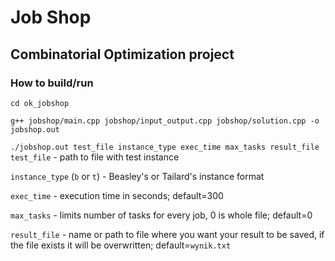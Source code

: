 # Job Shop
## Combinatorial Optimization project
### How to build/run
`cd ok_jobshop`

`g++ jobshop/main.cpp jobshop/input_output.cpp jobshop/solution.cpp -o jobshop.out`

`./jobshop.out test_file instance_type exec_time max_tasks result_file`
`test_file` - path to file with test instance

`instance_type` (`b` or `t`) - Beasley's or Tailard's instance format

`exec_time` - execution time in seconds; default=300

`max_tasks` - limits number of tasks for every job, 0 is whole file; default=0

`result_file` - name or path to file where you want your result to be saved,
if the file exists it will be overwritten; default=`wynik.txt`
